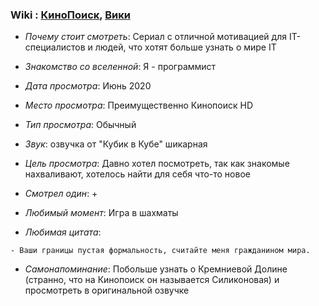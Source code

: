 ### Wiki : [КиноПоиск](https://www.kinopoisk.ru/series/723959), [Вики](https://ru.wikipedia.org/wiki/%D0%9A%D1%80%D0%B5%D0%BC%D0%BD%D0%B8%D0%B5%D0%B2%D0%B0%D1%8F_%D0%B4%D0%BE%D0%BB%D0%B8%D0%BD%D0%B0_(%D1%82%D0%B5%D0%BB%D0%B5%D1%81%D0%B5%D1%80%D0%B8%D0%B0%D0%BB))

* *Почему стоит смотреть*: Сериал с отличной мотивацией для IT-специалистов и людей, что хотят больше узнать о мире IT

* *Знакомство со вселенной*: Я - программист
* *Дата просмотра*: Июнь 2020
* *Место просмотра*: Преимущественно Кинопоиск HD
* *Тип просмотра*: Обычный
* *Звук*: озвучка от "Кубик в Кубе" шикарная
* *Цель просмотра*: Давно хотел посмотреть, так как знакомые нахваливают, хотелось найти для себя что-то новое
* *Смотрел один*: +
* *Любимый момент*: Игра в шахматы
* *Любимая цитата*:
```
- Ваши границы пустая формальность, считайте меня гражданином мира.
```
* *Самонапоминание*: Побольше узнать о Кремниевой Долине (странно, что на Кинопоиск он называется Силиконовая) и просмотреть в оригинальной озвучке

